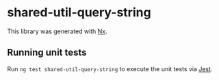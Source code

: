 # shared-util-query-string

This library was generated with [Nx](https://nx.dev).

## Running unit tests

Run `ng test shared-util-query-string` to execute the unit tests via [Jest](https://jestjs.io).
